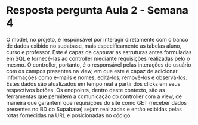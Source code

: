 # Resposta pergunta Aula 2 - Semana 4
O model, no projeto, é responsável por interagir diretamente com o banco de dados exibido no supabase, mais especificamente as tabelas aluno, curso e professor. Este é capaz de capturar as estruturas antes formuladas em SQL e fornecê-las ao controller mediante requisições realizadas pelo o mesmo. O controller, portanto, é o responsável pelas interações do usuário com os campos presentes na view, em que este é capaz de adicionar informações como e-mails e nomes, editá-los, removê-los e observá-los. Estes dados são atualizados em tempo real a partir dos clicks em seus respectivos botões. Os endpoints, dentro deste contexto, são as ferramentas que permitem a comunicação do controller com a view, de maneira que garantem que requisições do site como GET (receber dados presentes no BD do Supabase) sejam realizadas e então exibidas pelas rotas fornecidas na URL e posicionadas no código.

